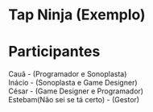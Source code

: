 # Tap Ninja (Exemplo)

# Participantes

Cauã - (Programador e Sonoplasta)<br>
Inácio - (Sonoplasta e Game Designer)<br>
César - (Game Designer e Programador)<br>
Estebam(Não sei se tá certo) - (Gestor)